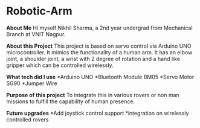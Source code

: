 # Robotic-Arm

**About Me**
Hi myself Nikhil Sharma, a 2nd year undergrad from Mechanical Branch at VNIT Nagpur.

**About this Project**
This project is based on servo control via Arduino UNO microcontroller. It mimics the functionality of a human arm. It has an elbow joint, a shoulder joint, a wrist with 2 degree of rotation and a hand like gripper which can be controlled wirelessly.

**What tech did I use**
*Arduino UNO
*Bluetooth Module BM05
*Servo Motor SG90
*Jumper Wire

**Purpose of this project**
To integrate this in various rovers or non man missions to fulfill the capability of human presence.

**Future upgrades**
*Add joystick control support
*integration on wirelessly controlled rovers